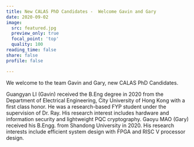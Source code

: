 ```yaml
---
title: New CALAS PhD Candidates -  Welcome Gavin and Gary
date: 2020-09-02
image:
  src: featured.jpg
  preview_only: true
  focal_point: 'top'
  quality: 100
reading_time: false
share: false
profile: false

---
```

We welcome to the team Gavin and Gary, new CALAS PhD Candidates.
<!--more-->

Guangyan LI (Gavin) received the B.Eng degree in 2020 from the Department of Electrical Engineering, City University of Hong Kong with a first class honor. He was a research-based FYP student under the supervision of Dr. Ray. His research interest includes hardware and information security and lightweight PQC cryptography. Gaoyu MAO (Gary) received his B.Engg. from Shandong University in 2020. His research interests include efficient system design with FPGA and RISC V processor design.